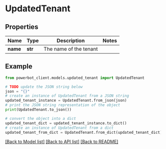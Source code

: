 # UpdatedTenant


## Properties

Name | Type | Description | Notes
------------ | ------------- | ------------- | -------------
**name** | **str** | The name of the tenant | 

## Example

```python
from powerbot_client.models.updated_tenant import UpdatedTenant

# TODO update the JSON string below
json = "{}"
# create an instance of UpdatedTenant from a JSON string
updated_tenant_instance = UpdatedTenant.from_json(json)
# print the JSON string representation of the object
print(UpdatedTenant.to_json())

# convert the object into a dict
updated_tenant_dict = updated_tenant_instance.to_dict()
# create an instance of UpdatedTenant from a dict
updated_tenant_from_dict = UpdatedTenant.from_dict(updated_tenant_dict)
```
[[Back to Model list]](../README.md#documentation-for-models) [[Back to API list]](../README.md#documentation-for-api-endpoints) [[Back to README]](../README.md)


